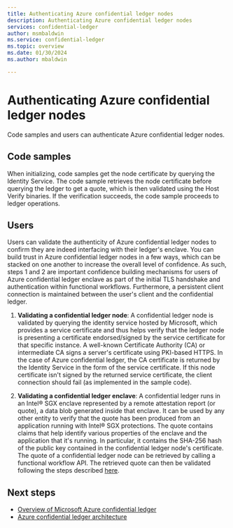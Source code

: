 ```yaml
---
title: Authenticating Azure confidential ledger nodes
description: Authenticating Azure confidential ledger nodes
services: confidential-ledger
author: msmbaldwin
ms.service: confidential-ledger
ms.topic: overview
ms.date: 01/30/2024
ms.author: mbaldwin

---
```

# Authenticating Azure confidential ledger nodes

Code samples and users can authenticate Azure confidential ledger nodes.

## Code samples

When initializing, code samples get the node certificate by querying the Identity Service. The code sample retrieves the node certificate before querying the ledger to get a quote, which is then validated using the Host Verify binaries. If the verification succeeds, the code sample proceeds to ledger operations.

## Users

Users can validate the authenticity of Azure confidential ledger nodes to confirm they are indeed interfacing with their ledger's enclave. You can build trust in Azure confidential ledger nodes in a few ways, which can be stacked on one another to increase the overall level of confidence. As such, steps 1 and 2 are important confidence building mechanisms for users of Azure confidential ledger enclave as part of the initial TLS handshake and authentication within functional workflows. Furthermore, a persistent client connection is maintained between the user's client and the confidential ledger.

1. **Validating a confidential ledger node**: A confidential ledger node is validated by querying the identity service hosted by Microsoft, which provides a service certificate and thus helps verify that the ledger node is presenting a certificate endorsed/signed by the service certificate for that specific instance. A well-known Certificate Authority (CA) or intermediate CA signs a server's certificate using PKI-based HTTPS. In the case of Azure confidential ledger, the CA certificate is returned by the Identity Service in the form of the service certificate. If this node certificate isn't signed by the returned service certificate, the client connection should fail (as implemented in the sample code).

2. **Validating a confidential ledger enclave**: A confidential ledger runs in an Intel® SGX enclave represented by a remote attestation report (or quote), a data blob generated inside that enclave. It can be used by any other entity to verify that the quote has been produced from an application running with Intel® SGX protections. The quote contains claims that help identify various properties of the enclave and the application that it's running. In particular, it contains the SHA-256 hash of the public key contained in the confidential ledger node's certificate. The quote of a confidential ledger node can be retrieved by calling a functional workflow API. The retrieved quote can then be validated following the steps described [here](https://microsoft.github.io/CCF/main/use_apps/verify_quote.html).

## Next steps

- [Overview of Microsoft Azure confidential ledger](overview.md)
- [Azure confidential ledger architecture](architecture.md)

